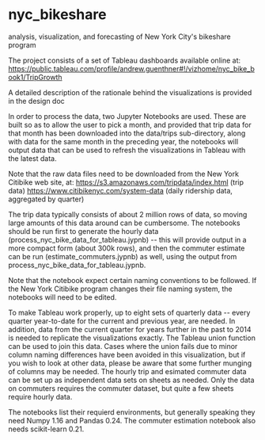 # nyc_bikeshare
analysis, visualization, and forecasting of New York City's bikeshare program

The project consists of a set of Tableau dashboards available online at:
https://public.tableau.com/profile/andrew.guenthner#!/vizhome/nyc_bike_book1/TripGrowth

A detailed description of the rationale behind the visualizations is provided in the design doc

In order to process the data, two Jupyter Notebooks are used.  These are built so as to 
allow the user to pick a month, and provided that trip data for that month has been 
downloaded into the data/trips sub-directory, along with data for the same month in the
preceding year, the notebooks will output data that can be used to refresh the visualizations 
in Tableau with the latest data.  

Note that the raw data files need to be downloaded from the New York Citibike web site, at:
https://s3.amazonaws.com/tripdata/index.html   (trip data)
https://www.citibikenyc.com/system-data    (daily ridership data, aggregated by quarter)

The trip data typically consists of about 2 million rows of data, so moving large amounts of 
this data around can be cumbersome.  The notebooks should be run first to generate the hourly 
data (process_nyc_bike_data_for_tableau.jypnb) -- this will provide output in a more compact 
form (about 300k rows), and then the commuter estimate can be run (estimate_commuters.jypnb) 
as well, using the output from process_nyc_bike_data_for_tableau.jypnb.  

Note that the notebook expect certain naming conventions to be followed.  If the New York 
Citibike program changes their file naming system, the notebooks will need to be edited. 

To make Tableau work properly, up to eight sets of quarterly data -- every quarter year-to-date 
for the current and previous year, are needed.  In addition, data from the current quarter for 
years further in the past to 2014 is needed to replicate the visualizations exactly.  The Tableau 
union function can be used to join this data.  Cases where the union fails due to minor column 
naming differences have been avoided in this visualization, but if you wish to look at other data,
please be aware that some further munging of columns may be needed.  The hourly trip and esimated 
commuter data can be set up as independent data sets on sheets as needed.  Only the data on commuters 
requires the commuter dataset, but quite a few sheets require hourly data.  

The notebooks list their requierd environments, but generally speaking they need Numpy 1.16 and 
Pandas 0.24.  The commuter estimation notebook also needs scikit-learn 0.21.  
